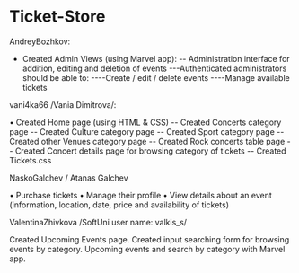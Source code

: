 # Ticket-Store

AndreyBozhkov:
- Created Admin Views (using Marvel app):
-- Administration interface for addition, editing and deletion of events
---Authenticated administrators should be able to:
----Create / edit / delete events
----Manage available tickets

vani4ka66 /Vania Dimitrova/:

•	Created Home page (using HTML & CSS) -- Created Concerts category page -- Created Culture category page -- Created Sport category page -- Created other Venues category page -- Created Rock concerts table page -- Created Concert details page for browsing category of tickets -- Created Tickets.css



NaskoGalchev / Atanas Galchev

•	Purchase tickets
•	Manage their profile
•	View details about an event (information, location, date, price and availability of tickets)

ValentinaZhivkova /SoftUni user name: valkis_s/

Created Upcoming Events page.
Created input searching form for browsing events by category.
Upcoming events and search by category with Marvel app.

